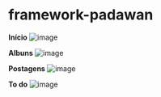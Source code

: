 # framework-padawan

**Início**
![image](https://user-images.githubusercontent.com/86632667/134253554-55560fb3-81e0-4ce5-bba6-868cb5d38045.png)

**Albuns**
![image](https://user-images.githubusercontent.com/86632667/134253577-55e26ead-76ab-4cea-b068-39c9624dd127.png)

**Postagens**
![image](https://user-images.githubusercontent.com/86632667/134253609-657797c7-a402-4fb9-8805-72e97aebeb89.png)

**To do**
![image](https://user-images.githubusercontent.com/86632667/134253629-d0fcfd54-a036-4d01-959b-503fe0cd6e1e.png)
